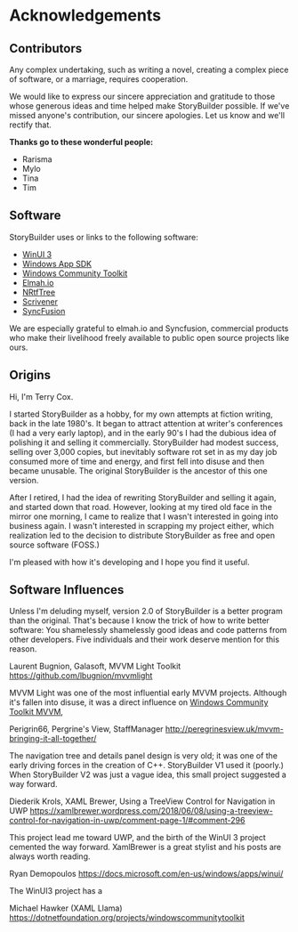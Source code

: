 # Acknowledgements

## Contributors

Any complex undertaking, such as writing a novel, creating a
complex piece of software, or a marriage, requires cooperation.

We would like to express our sincere appreciation and gratitude 
to those whose generous ideas and time helped make StoryBuilder possible.
If we've missed anyone's contribution, our sincere apologies. Let us know
and we'll rectify that.

**Thanks go to these wonderful people:**

* Rarisma     
* Mylo
* Tina
* Tim        

## Software

StoryBuilder uses or links to the following software:

* [WinUI 3][1]
* [Windows App SDK][2]
* [Windows Community Toolkit][3]
* [Elmah.io][4]
* [NRtfTree][5]
* [Scrivener][6]
* [SyncFusion][7]

We are especially grateful to elmah.io and Syncfusion, commercial products who make their
livelihood freely available to public open source projects like ours.

## Origins

Hi, I'm Terry Cox. 

I started StoryBuilder as a hobby, for my own attempts at fiction writing,
 back  in the late 1980's. It began to attract attention at writer's conferences 
(I had a very early laptop), and in the early 90's I had the dubious idea of polishing
it and selling it commercially. StoryBuilder had modest success, selling over 3,000 
copies, but inevitably software rot set in as my day job consumed more of time and
energy, and first fell into disuse and then became unusable. The original StoryBuilder
is the ancestor of this one version.

After I retired, I had the idea of rewriting StoryBuilder and selling it again,
and started down that road. However, looking at my tired old face in the mirror one 
morning, I came to realize that I wasn't interested in going into business again. I
wasn't interested in scrapping my project either, which realization led to the decision
to distribute StoryBuilder as free and open source software (FOSS.)

I'm pleased with how it's developing and I hope you find it useful.

## Software Influences

Unless I'm deluding myself, version 2.0 of StoryBuilder is a better program
than the original. That's because I know the trick of how to write better
software: You shamelessly shamelessly good ideas and code patterns from other developers.
Five individuals and their work deserve mention for this reason.

Laurent Bugnion, Galasoft, MVVM Light Toolkit
https://github.com/lbugnion/mvvmlight

MVVM Light was one of the most influential early MVVM projects. Although it's fallen
into disuse, it was a direct influence on [Windows Community Toolkit MVVM][3], 

Perigrin66, Pergrine's View, StaffManager
http://peregrinesview.uk/mvvm-bringing-it-all-together/

The navigation tree and details panel design is very old; it was one of the early driving
forces in the creation of C++. StoryBuilder V1 used it (poorly.) When StoryBuilder V2
was just a vague idea, this small project suggested a way forward.

Diederik Krols, XAML Brewer, Using a TreeView Control for Navigation in UWP
https://xamlbrewer.wordpress.com/2018/06/08/using-a-treeview-control-for-navigation-in-uwp/comment-page-1/#comment-296

This project lead me toward UWP, and the birth of the WinUI 3 project cemented the 
way forward. XamlBrewer is a great stylist and his posts are always worth reading.

Ryan Demopoulos
https://docs.microsoft.com/en-us/windows/apps/winui/

The WinUI3 project has a

Michael Hawker (XAML Llama)
https://dotnetfoundation.org/projects/windowscommunitytoolkit

[1]:https://microsoft.github.io/microsoft-ui-xaml/
[2]:https://github.com/microsoft/WindowsAppSDK
[3]:https://github.com/CommunityToolkit/WindowsCommunityToolkit
[4]:https://elmah.io/
[5]:https://github.com/sgolivernet/nrtftree
[6]:https://www.literatureandlatte.com/scrivener
[7]:https://www.syncfusion.com/winui-controls